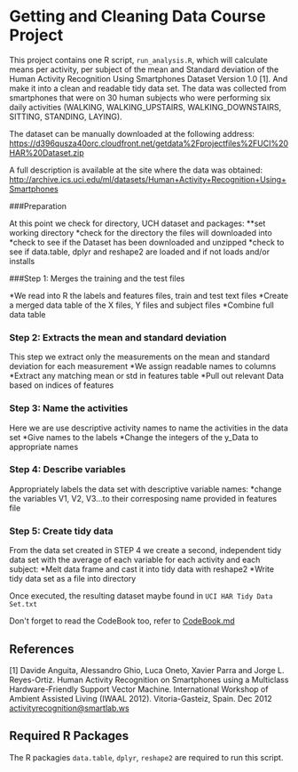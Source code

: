 # Getting and Cleaning Data Course Project

This project contains one R script, `run_analysis.R`, which will calculate means per activity, per subject of the mean and Standard deviation of the Human Activity Recognition Using Smartphones Dataset Version 1.0 [1]. 
And make it into a clean and readable tidy data set. The data was collected from smartphones that were on 30 human subjects who were performing six daily activities (WALKING, WALKING_UPSTAIRS, WALKING_DOWNSTAIRS, SITTING, STANDING, LAYING).

The dataset can be manually downloaded at the following address:
https://d396qusza40orc.cloudfront.net/getdata%2Fprojectfiles%2FUCI%20HAR%20Dataset.zip

A full description is available at the site where the data was obtained:
http://archive.ics.uci.edu/ml/datasets/Human+Activity+Recognition+Using+Smartphones

###Preparation

At this point we check for directory, UCH dataset and packages:
**set working directory
*check for the directory the files will downloaded into
*check to see if the Dataset has been downloaded and unzipped
*check to see if data.table, dplyr and reshape2 are loaded and if not loads and/or installs 

###Step 1: Merges the training and the test files

*We read into R the labels and features files, train and test text files 
*Create a merged data table of the X files, Y files and subject files
*Combine full data table 

### Step 2: Extracts the mean and standard deviation 

This step we extract only the measurements on the mean and standard deviation for each measurement
*We assign readable names to columns
*Extract any matching mean or std in features table
*Pull out relevant Data based on indices of features

### Step 3: Name the activities 

Here we are use descriptive activity names to name the activities in the data set 
*Give names to the labels
*Change the integers of the y_Data to appropriate names

### Step 4: Describe variables 

Appropriately labels the data set with descriptive variable names:
*change the variables V1, V2, V3...to their corresposing name provided in features file

### Step 5: Create tidy data 

From the data set created in STEP 4 we create a second, independent tidy data set with the average of each variable for each activity and each subject:
*Melt data frame and cast it into tidy data with reshape2
*Write tidy data set as a file into directory

Once executed, the resulting dataset maybe found in `UCI HAR Tidy Data Set.txt`

Don't forget to read the CodeBook too, refer to [CodeBook.md](CodeBook.md)


## References

[1] Davide Anguita, Alessandro Ghio, Luca Oneto, Xavier Parra and Jorge L. Reyes-Ortiz. Human Activity Recognition on Smartphones using a Multiclass Hardware-Friendly Support Vector Machine. International Workshop of Ambient Assisted Living (IWAAL 2012). Vitoria-Gasteiz, Spain. Dec 2012
<activityrecognition@smartlab.ws>

## Required R Packages

The R packagies `data.table`, `dplyr`, `reshape2` are required to run this script. 
